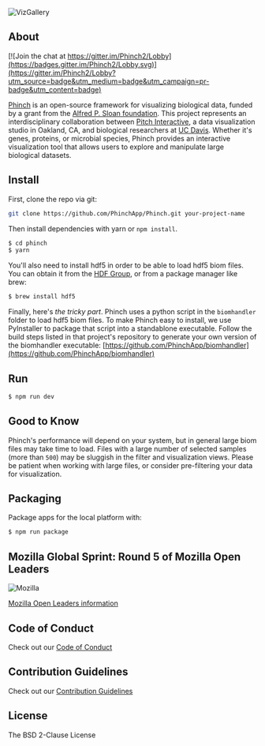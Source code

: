 ![VizGallery](https://raw.githubusercontent.com/shujianbu/Phinch/master/viz_gallery.png)

## About

[![Join the chat at https://gitter.im/Phinch2/Lobby](https://badges.gitter.im/Phinch2/Lobby.svg)](https://gitter.im/Phinch2/Lobby?utm_source=badge&utm_medium=badge&utm_campaign=pr-badge&utm_content=badge)

[Phinch](http://phinch.org/) is an open-source framework for visualizing biological data, funded by a grant from the [Alfred P. Sloan foundation](http://www.sloan.org/). This project represents an interdisciplinary collaboration between [Pitch Interactive](http://www.pitchinteractive.com/beta/index.php), a data visualization studio in Oakland, CA, and biological researchers at [UC Davis](http://www.ucdavis.edu/). Whether it's genes, proteins, or microbial species, Phinch provides an interactive visualization tool that allows users to explore and manipulate large biological datasets.

## Install

First, clone the repo via git:

```bash
git clone https://github.com/PhinchApp/Phinch.git your-project-name
```

Then install dependencies with yarn or `npm install`.

```bash
$ cd phinch
$ yarn
```

You'll also need to install hdf5 in order to be able to load hdf5 biom files. You can obtain it from the [HDF Group](https://www.hdfgroup.org/downloads/hdf5/), or from a package manager like brew:

```bash
$ brew install hdf5
```

Finally, here's *the tricky part*. Phinch uses a python script in the  `biomhandler` folder to load hdf5 biom files. To make Phinch easy to install, we use PyInstaller to package that script into a standablone executable. Follow the build steps listed in that project's repository to generate your own version of the biomhandler executable: [https://github.com/PhinchApp/biomhandler](https://github.com/PhinchApp/biomhandler)

## Run

```bash
$ npm run dev
```

## Good to Know

Phinch's performance will depend on your system, but in general large biom files may take time to load. Files with a large number of selected samples (more than `500`) may be sluggish in the filter and visualization views. Please be patient when working with large files, or consider pre-filtering your data for visualization.

## Packaging

Package apps for the local platform with:

```bash
$ npm run package
```

## Mozilla Global Sprint: Round 5 of Mozilla Open Leaders

![Mozilla](/512px-Mozilla_logo.svg.png)

[Mozilla Open Leaders information](https://mozilla.github.io/leadership-training/round-5/projects/)

## Code of Conduct

Check out our [Code of Conduct](/CONDUCT.md)

## Contribution Guidelines

Check out our [Contribution Guidelines](/CONTRIBUTING.md)

## License
The BSD 2-Clause License
